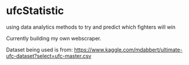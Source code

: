 # ufcStatistic
using data analytics methods to try and predict which fighters will win

Currently building my own webscraper. 

Dataset being used is from: https://www.kaggle.com/mdabbert/ultimate-ufc-dataset?select=ufc-master.csv

